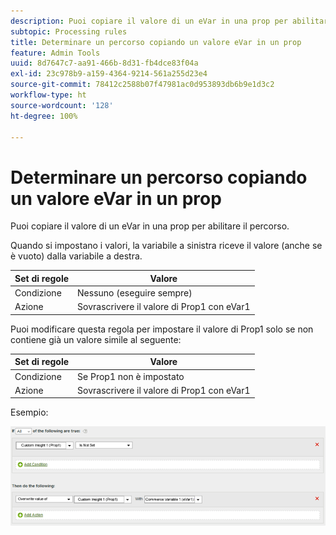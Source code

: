 ```yaml
---
description: Puoi copiare il valore di un eVar in una prop per abilitare il percorso.
subtopic: Processing rules
title: Determinare un percorso copiando un valore eVar in un prop
feature: Admin Tools
uuid: 8d7647c7-aa91-466b-8d31-fb4dce83f04a
exl-id: 23c978b9-a159-4364-9214-561a255d23e4
source-git-commit: 78412c2588b07f47981ac0d953893db6b9e1d3c2
workflow-type: ht
source-wordcount: '128'
ht-degree: 100%

---
```


# Determinare un percorso copiando un valore eVar in un prop

Puoi copiare il valore di un eVar in una prop per abilitare il percorso.

Quando si impostano i valori, la variabile a sinistra riceve il valore (anche se è vuoto) dalla variabile a destra.

| Set di regole | Valore |
|---|---|
| Condizione | Nessuno (eseguire sempre) |
| Azione | Sovrascrivere il valore di Prop1 con eVar1 |

Puoi modificare questa regola per impostare il valore di Prop1 solo se non contiene già un valore simile al seguente:

| Set di regole | Valore |
|---|---|
| Condizione | Se Prop1 non è impostato |
| Azione | Sovrascrivere il valore di Prop1 con eVar1 |

Esempio:

![](assets/overwrite-empty-prop.png)
